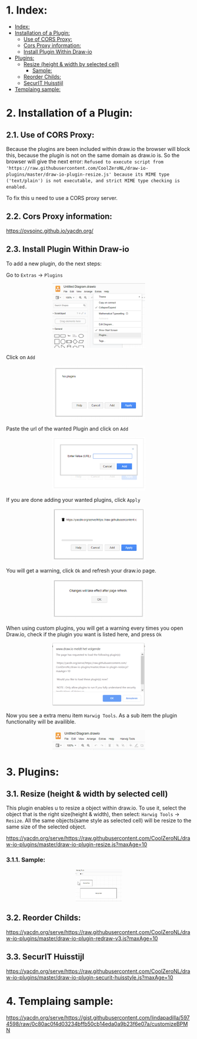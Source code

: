 # 1. Index:

<!-- TOC -->

- [Index:](#index)
- [Installation of a Plugin:](#installation-of-a-plugin)
    - [Use of CORS Proxy:](#use-of-cors-proxy)
    - [Cors Proxy information:](#cors-proxy-information)
    - [Install Plugin Within Draw-io](#install-plugin-within-draw-io)
- [Plugins:](#plugins)
    - [Resize (height & width by selected cell)](#resize-height--width-by-selected-cell)
        - [Sample:](#sample)
    - [Reorder Childs:](#reorder-childs)
    - [SecurIT Huisstijl](#securit-huisstijl)
- [Templaing sample:](#templaing-sample)

<!-- /TOC -->

# 2. Installation of a Plugin:

## 2.1. Use of CORS Proxy:
Because the plugins are been included within draw.io the browser will block this, because the plugin is not on the same domain as draw.io is. So the browser will give the next error: `Refused to execute script from 'https://raw.githubusercontent.com/CoolZeroNL/draw-io-plugins/master/draw-io-plugin-resize.js' because its MIME type ('text/plain') is not executable, and strict MIME type checking is enabled.` 

To fix this u need to use a CORS proxy server.

## 2.2. Cors Proxy information:
https://ovsoinc.github.io/yacdn.org/

## 2.3. Install Plugin Within Draw-io
To add a new plugin, do the next steps:

Go to `Extras` -> `Plugins`

<p align="center">
  <img width="50%" src="./readme.images/01-plugins.png">
</p>

Click on `Add`

<p align="center">
  <img width="50%" src="./readme.images/02-plugins-list.png">
</p>

Paste the url of the wanted Plugin and click on `Add`

<p align="center">
  <img width="50%" src="./readme.images/03-plugin-add-url.png">
</p>

If you are done adding your wanted plugins, click `Apply`

<p align="center">
  <img width="50%" src="./readme.images/04-plugins-added.png">
</p>

You will get a warning, click `Ok` and refresh your draw.io page.
<p align="center">
  <img width="50%" src="./readme.images/05-plugins-added-applyed.png">
</p>

When using custom plugins, you will get a warning every times you open Draw.io, check if the plugin you want is listed here, and press `Ok`

<p align="center">
  <img width="50%" src="./readme.images/06-plugin-warning.png">
</p>

Now you see a extra menu item `Harwig Tools`. As a sub item the plugin functionality will be availible.
<p align="center">
  <img width="50%" src="./readme.images/07-menu-harwig.png">
</p>

# 3. Plugins:

## 3.1. Resize (height & width by selected cell)
This plugin enables u to resize a object within draw.io. To use it, select the object that is the right size(height & width), then select: `Harwig Tools` -> `Resize`. All the same objects(same style as selected cell) will be resize to the same size of the selected object.

https://yacdn.org/serve/https://raw.githubusercontent.com/CoolZeroNL/draw-io-plugins/master/draw-io-plugin-resize.js?maxAge=10

### 3.1.1. Sample:
<p align="center">
  <img width="25%" src="./readme.images/example-draw-io-plugin-resize.gif">
</p>

## 3.2. Reorder Childs:
https://yacdn.org/serve/https://raw.githubusercontent.com/CoolZeroNL/draw-io-plugins/master/draw-io-plugin-redraw-v3.js?maxAge=10

## 3.3. SecurIT Huisstijl
https://yacdn.org/serve/https://raw.githubusercontent.com/CoolZeroNL/draw-io-plugins/master/draw-io-plugin-securit-huisstyle.js?maxAge=10

# 4. Templaing sample:
https://yacdn.org/serve/https://gist.githubusercontent.com/lindapadilla/5974598/raw/0c80ac0f4d03234bffb50cb14eda0a9b23f6e07a/customizeBPMN
